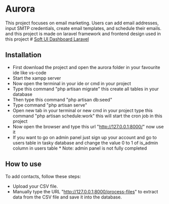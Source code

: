 # Aurora
This project focuses on email marketing. Users can add email addresses, input SMTP credentials, create email templates, and schedule their emails. and this project is made on laravel framework
and frontend design used in this project # [Soft UI Dashboard Laravel](https://www.creative-tim.com/product/soft-ui-dashboard-laravel)

## Installation
* First download the project and open the aurora folder in your favourite ide like vs-code
* Start the xampp server
* Now open the terminal in your ide or cmd in your project
* Type this command "php artisan migrate" this create all tables in your database
* Then type this command "php artisan db:seed"
* Type command "php artisan serve"
* Open new tab in your terminal or new cmd in your project type this command "php artisan schedule:work" this will start the cron job in this project
* Now open the browser and type this url "http://127.0.0.1:8000/" now use it
* If you want to go on admin panel just sign up your account and go to users table in tasky database and change the value 0 to 1 of is_admin column in users table * Note: admin panel is not fully completed

## How to use
To add contacts, follow these steps:
* Upload your CSV file.
* Manually type the URL "http://127.0.0.1:8000/process-files" to extract data from the CSV file and save it into the database.
